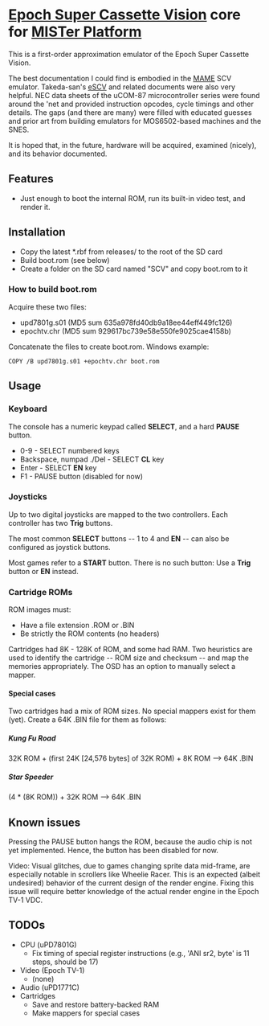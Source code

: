 # [Epoch Super Cassette Vision](https://en.wikipedia.org/wiki/Super_Cassette_Vision) core for [MISTer Platform](https://github.com/MiSTer-devel/Main_MiSTer/wiki)

This is a first-order approximation emulator of the Epoch Super Cassette Vision.

The best documentation I could find is embodied in the [MAME](https://www.mamedev.org) SCV emulator. Takeda-san's [eSCV](http://takeda-toshiya.my.coocan.jp/scv/index.html) and related documents were also very helpful. NEC data sheets of the uCOM-87 microcontroller series were found around the 'net and provided instruction opcodes, cycle timings and other details. The gaps (and there are many) were filled with educated guesses and prior art from building emulators for MOS6502-based machines and the SNES.

It is hoped that, in the future, hardware will be acquired, examined (nicely), and its behavior documented.

## Features
- Just enough to boot the internal ROM, run its built-in video test, and render it.

## Installation
- Copy the latest *.rbf from releases/ to the root of the SD card
- Build boot.rom (see below)
- Create a folder on the SD card named "SCV" and copy boot.rom to it

### How to build boot.rom
Acquire these two files:
- upd7801g.s01 (MD5 sum 635a978fd40db9a18ee44eff449fc126)
- epochtv.chr (MD5 sum 929617bc739e58e550fe9025cae4158b)

Concatenate the files to create boot.rom. Windows example:

`COPY /B upd7801g.s01 +epochtv.chr boot.rom`


## Usage

### Keyboard
The console has a numeric keypad called **SELECT**, and a hard **PAUSE** button.

* 0-9 - SELECT numbered keys
* Backspace, numpad ./Del - SELECT **CL** key
* Enter - SELECT **EN** key
* F1 - PAUSE button (disabled for now)

### Joysticks
Up to two digital joysticks are mapped to the two controllers. Each controller has two **Trig** buttons.

The most common **SELECT** buttons -- 1 to 4 and **EN** -- can also be configured as joystick buttons.

Most games refer to a **START** button. There is no such button: Use a **Trig** button or **EN** instead.

### Cartridge ROMs

ROM images must:
- Have a file extension .ROM or .BIN
- Be strictly the ROM contents (no headers)

Cartridges had 8K - 128K of ROM, and some had RAM. Two heuristics are used to identify the cartridge -- ROM size and checksum -- and map the memories appropriately. The OSD has an option to manually select a mapper.

#### Special cases
Two cartridges had a mix of ROM sizes. No special mappers exist for them (yet). Create a 64K .BIN file for them as follows:

##### Kung Fu Road
32K ROM + (first 24K [24,576 bytes] of 32K ROM) + 8K ROM --> 64K .BIN

##### Star Speeder
(4 * (8K ROM)) + 32K ROM --> 64K .BIN


## Known issues
Pressing the PAUSE button hangs the ROM, because the audio chip is not yet implemented. Hence, the button has been disabled for now.

Video: Visual glitches, due to games changing sprite data mid-frame, are especially notable in scrollers like Wheelie Racer. This is an expected (albeit undesired) behavior of the current design of the render engine. Fixing this issue will require better knowledge of the actual render engine in the Epoch TV-1 VDC.


## TODOs
- CPU (uPD7801G)
  - Fix timing of special register instructions (e.g., 'ANI sr2, byte' is 11 steps, should be 17)
- Video (Epoch TV-1)
  - (none)
- Audio (uPD1771C)
- Cartridges
  - Save and restore battery-backed RAM
  - Make mappers for special cases
